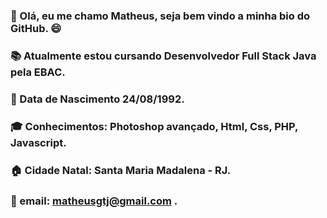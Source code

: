 ###  👋 Olá, eu me chamo Matheus, seja bem vindo a minha bio do GitHub. :smile:

###   :books: Atualmente estou cursando Desenvolvedor Full Stack Java pela EBAC.

### :calendar: Data de Nascimento 24/08/1992.

### :mortar_board: Conhecimentos: Photoshop avançado, Html, Css, PHP, Javascript.

### :house: Cidade Natal: Santa Maria Madalena - RJ.

### :email: email: matheusgtj@gmail.com .

